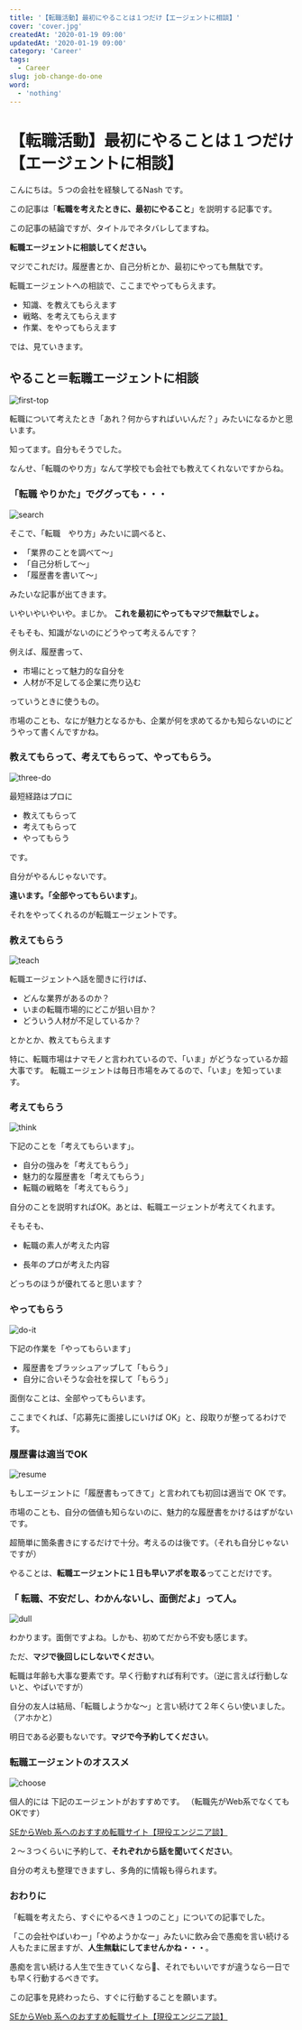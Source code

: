 ```yaml
---
title: '【転職活動】最初にやることは１つだけ【エージェントに相談】'
cover: 'cover.jpg'
createdAt: '2020-01-19 09:00'
updatedAt: '2020-01-19 09:00'
category: 'Career'
tags:
  - Career
slug: job-change-do-one
word:
  - 'nothing'
---
```


# 【転職活動】最初にやることは１つだけ【エージェントに相談】

こんにちは。５つの会社を経験してるNash です。

この記事は「**転職を考えたときに、最初にやること**」を説明する記事です。

この記事の結論ですが、タイトルでネタバレしてますね。

**転職エージェントに相談してください。**

マジでこれだけ。履歴書とか、自己分析とか、最初にやっても無駄です。

転職エージェントへの相談で、ここまでやってもらえます。

- 知識、を教えてもらえます
- 戦略、を考えてもらえます
- 作業、をやってもらえます

では、見ていきます。

## やること＝転職エージェントに相談

![first-top](./cover.jpg)

転職について考えたとき「あれ？何からすればいいんだ？」みたいになるかと思います。

知ってます。自分もそうでした。

なんせ、「転職のやり方」なんて学校でも会社でも教えてくれないですからね。

### 「転職 やりかた」でググっても・・・

![search](./2_.jpg)

そこで、「転職　やり方」みたいに調べると、

- 「業界のことを調べて〜」
- 「自己分析して〜」
- 「履歴書を書いて〜」

みたいな記事が出てきます。

いやいやいやいや。まじか。
**これを最初にやってもマジで無駄でしょ。**

そもそも、知識がないのにどうやって考えるんです？

例えば、履歴書って、

- 市場にとって魅力的な自分を
- 人材が不足してる企業に売り込む

っていうときに使うもの。

市場のことも、なにが魅力となるかも、企業が何を求めてるかも知らないのにどうやって書くんですかね。

### 教えてもらって、考えてもらって、やってもらう。

![three-do](./3_do.jpg)

最短経路はプロに

- 教えてもらって
- 考えてもらって
- やってもらう

です。

自分がやるんじゃないです。

**違います。「全部やってもらいます」**。

それをやってくれるのが転職エージェントです。

### 教えてもらう

![teach](./4_.jpg)

転職エージェントへ話を聞きに行けば、

- どんな業界があるのか？
- いまの転職市場的にどこが狙い目か？
- どういう人材が不足しているか？

とかとか、教えてもらえます

特に、転職市場はナマモノと言われているので、「いま」がどうなっているか超大事です。
転職エージェントは毎日市場をみてるので、「いま」を知っています。

### 考えてもらう

![think](./5_.jpg)

下記のことを「考えてもらいます」。

- 自分の強みを「考えてもらう」
- 魅力的な履歴書を「考えてもらう」
- 転職の戦略を「考えてもらう」

自分のことを説明すればOK。あとは、転職エージェントが考えてくれます。

そもそも、

- 転職の素人が考えた内容

- 長年のプロが考えた内容

どっちのほうが優れてると思います？

### やってもらう

![do-it](./6_.jpg)

下記の作業を「やってもらいます」

- 履歴書をブラッシュアップして「もらう」
- 自分に合いそうな会社を探して「もらう」

面倒なことは、全部やってもらいます。

ここまでくれば、「応募先に面接しにいけば OK」と、段取りが整ってるわけです。

### 履歴書は適当でOK

![resume](./7_.jpg)

もしエージェントに「履歴書もってきて」と言われても初回は適当で OK です。

市場のことも、自分の価値も知らないのに、魅力的な履歴書をかけるはずがないです。

超簡単に箇条書きにするだけで十分。考えるのは後です。（それも自分じゃないですが）

やることは、**転職エージェントに１日も早いアポを取る**ってことだけです。

### 「 転職、不安だし、わかんないし、面倒だよ」って人。

![dull](./8_.jpg)

わかります。面倒ですよね。しかも、初めてだから不安も感じます。

ただ、**マジで後回しにしないでください**。

転職は年齢も大事な要素です。早く行動すれば有利です。（逆に言えば行動しないと、やばいですが）

自分の友人は結局、「転職しようかな〜」と言い続けて２年くらい使いました。（アホかと）

明日である必要もないです。**マジで今予約してください**。

### 転職エージェントのオススメ

![choose](./9_.jpg)

個人的には 下記のエージェントがおすすめです。
（転職先がWeb系でなくてもOKです）

[SEからWeb 系へのおすすめ転職サイト【現役エンジニア談】](./recommend-hr-sites-from-se-to-web)

２〜３つくらいに予約して、**それぞれから話を聞いてください**。

自分の考えも整理できますし、多角的に情報も得られます。

### おわりに

「転職を考えたら、すぐにやるべき１つのこと」についての記事でした。

「この会社やばいわー」「やめようかなー」みたいに飲み会で愚痴を言い続ける人もたまに居ますが、**人生無駄にしてませんかね・・・**。

愚痴を言い続ける人生で生きていくなら、それでもいいですが違うなら一日でも早く行動するべきです。

この記事を見終わったら、すぐに行動することを願います。

[SEからWeb 系へのおすすめ転職サイト【現役エンジニア談】](./recommend-hr-sites-from-se-to-web)

